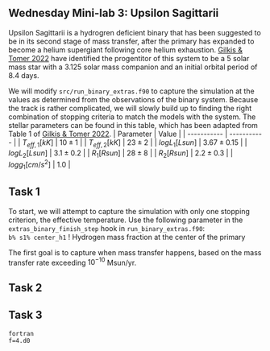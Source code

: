 ## Wednesday Mini-lab 3: Upsilon Sagittarii 
Upsilon Sagittarii is a hydrogren deficient binary that has been suggested to be in its second stage of mass transfer, after the primary has expanded to become a helium supergiant following core helium exhaustion. [Gilkis & Tomer 2022](https://ui.adsabs.harvard.edu/abs/2023MNRAS.518.3541G/abstract) have identified the progentitor of this system to be a 5 solar mass star with a 3.125 solar mass companion and an initial orbital period of 8.4 days.

We will modify `src/run_binary_extras.f90` to capture the simulation at the values as determined from the observations of the binary system. Because the track is rather complicated, we will slowly build up to finding the right combination of stopping criteria to match the models with the system.
The stellar parameters can be found in this table, which has been adapted from Table 1 of [Gilkis & Tomer 2022](https://ui.adsabs.harvard.edu/abs/2023MNRAS.518.3541G/abstract).
| Parameter       | Value       |
| -----------     | ----------- |
| $T_{eff,1}[kK]$      | $10\pm1$       |
| $T_{eff,2}[kK]$      | $23\pm2$        |
| $logL_{1}[Lsun]$    | $3.67\pm0.15$       |
| $logL_{2}[Lsun]$    | $3.1\pm0.2$        |
| $R_{1}[Rsun]$       | $28\pm8$       |
| $R_{2}[Rsun]$       | $2.2\pm0.3$        |
| $logg_{1}[cm/s^{2}]$   | $1.0$            |

## Task 1
To start, we will attempt to capture the simulation with only one stopping criterion, the effective temperature.
Use the following parameter in the `extras_binary_finish_step` hook in `run_binary_extras.f90`:  
`b% s1% center_h1` ! Hydrogen mass fraction at the center of the primary

The first goal is to capture when mass transfer happens, based on the mass transfer rate exceeding $10^{-10}$ Msun/yr.
## Task 2

## Task 3

```
fortran
f=4.d0
```

